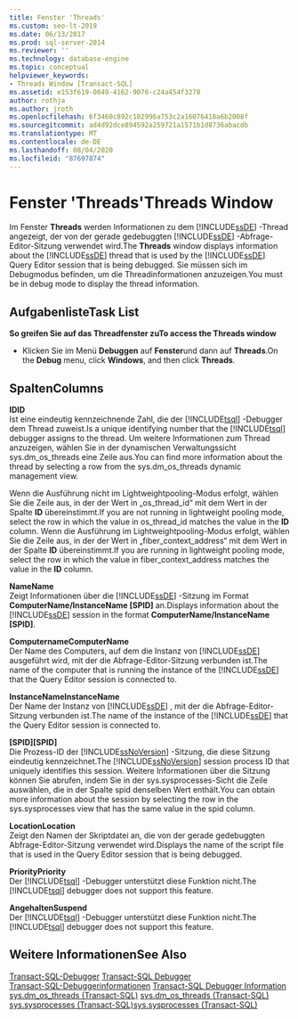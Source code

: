 ```yaml
---
title: Fenster 'Threads'
ms.custom: seo-lt-2019
ms.date: 06/13/2017
ms.prod: sql-server-2014
ms.reviewer: ''
ms.technology: database-engine
ms.topic: conceptual
helpviewer_keywords:
- Threads Window [Transact-SQL]
ms.assetid: e153f619-0049-4162-9076-c24a454f3278
author: rothja
ms.author: jroth
ms.openlocfilehash: 6f3460c892c182996a753c2a16076418a6b2008f
ms.sourcegitcommit: ad4d92dce894592a259721a1571b1d8736abacdb
ms.translationtype: MT
ms.contentlocale: de-DE
ms.lasthandoff: 08/04/2020
ms.locfileid: "87697874"
---
```

# <a name="threads-window"></a><span data-ttu-id="efa49-102">Fenster 'Threads'</span><span class="sxs-lookup"><span data-stu-id="efa49-102">Threads Window</span></span>
  <span data-ttu-id="efa49-103">Im Fenster **Threads** werden Informationen zu dem [!INCLUDE[ssDE](../../includes/ssde-md.md)] -Thread angezeigt, der von der gerade gedebuggten [!INCLUDE[ssDE](../../includes/ssde-md.md)] -Abfrage-Editor-Sitzung verwendet wird.</span><span class="sxs-lookup"><span data-stu-id="efa49-103">The **Threads** window displays information about the [!INCLUDE[ssDE](../../includes/ssde-md.md)] thread that is used by the [!INCLUDE[ssDE](../../includes/ssde-md.md)] Query Editor session that is being debugged.</span></span> <span data-ttu-id="efa49-104">Sie müssen sich im Debugmodus befinden, um die Threadinformationen anzuzeigen.</span><span class="sxs-lookup"><span data-stu-id="efa49-104">You must be in debug mode to display the thread information.</span></span>  
  
## <a name="task-list"></a><span data-ttu-id="efa49-105">Aufgabenliste</span><span class="sxs-lookup"><span data-stu-id="efa49-105">Task List</span></span>  
 <span data-ttu-id="efa49-106">**So greifen Sie auf das Threadfenster zu**</span><span class="sxs-lookup"><span data-stu-id="efa49-106">**To access the Threads window**</span></span>  
  
-   <span data-ttu-id="efa49-107">Klicken Sie im Menü **Debuggen** auf **Fenster**und dann auf **Threads**.</span><span class="sxs-lookup"><span data-stu-id="efa49-107">On the **Debug** menu, click **Windows**, and then click **Threads**.</span></span>  
  
## <a name="columns"></a><span data-ttu-id="efa49-108">Spalten</span><span class="sxs-lookup"><span data-stu-id="efa49-108">Columns</span></span>  
 <span data-ttu-id="efa49-109">**ID**</span><span class="sxs-lookup"><span data-stu-id="efa49-109">**ID**</span></span>  
 <span data-ttu-id="efa49-110">Ist eine eindeutig kennzeichnende Zahl, die der [!INCLUDE[tsql](../../includes/tsql-md.md)] -Debugger dem Thread zuweist.</span><span class="sxs-lookup"><span data-stu-id="efa49-110">Is a unique identifying number that the [!INCLUDE[tsql](../../includes/tsql-md.md)] debugger assigns to the thread.</span></span> <span data-ttu-id="efa49-111">Um weitere Informationen zum Thread anzuzeigen, wählen Sie in der dynamischen Verwaltungssicht sys.dm_os_threads eine Zeile aus.</span><span class="sxs-lookup"><span data-stu-id="efa49-111">You can find more information about the thread by selecting a row from the sys.dm_os_threads dynamic management view.</span></span>  
  
 <span data-ttu-id="efa49-112">Wenn die Ausführung nicht im Lightweightpooling-Modus erfolgt, wählen Sie die Zeile aus, in der der Wert in „os_thread_id“ mit dem Wert in der Spalte **ID** übereinstimmt.</span><span class="sxs-lookup"><span data-stu-id="efa49-112">If you are not running in lightweight pooling mode, select the row in which the value in os_thread_id matches the value in the **ID** column.</span></span> <span data-ttu-id="efa49-113">Wenn die Ausführung im Lightweightpooling-Modus erfolgt, wählen Sie die Zeile aus, in der der Wert in „fiber_context_address“ mit dem Wert in der Spalte **ID** übereinstimmt.</span><span class="sxs-lookup"><span data-stu-id="efa49-113">If you are running in lightweight pooling mode, select the row in which the value in fiber_context_address matches the value in the **ID** column.</span></span>  
  
 <span data-ttu-id="efa49-114">**Name**</span><span class="sxs-lookup"><span data-stu-id="efa49-114">**Name**</span></span>  
 <span data-ttu-id="efa49-115">Zeigt Informationen über die [!INCLUDE[ssDE](../../includes/ssde-md.md)] -Sitzung im Format **ComputerName/InstanceName [SPID]** an.</span><span class="sxs-lookup"><span data-stu-id="efa49-115">Displays information about the [!INCLUDE[ssDE](../../includes/ssde-md.md)] session in the format **ComputerName/InstanceName [SPID]**.</span></span>  
  
 <span data-ttu-id="efa49-116">**Computername**</span><span class="sxs-lookup"><span data-stu-id="efa49-116">**ComputerName**</span></span>  
 <span data-ttu-id="efa49-117">Der Name des Computers, auf dem die Instanz von [!INCLUDE[ssDE](../../includes/ssde-md.md)] ausgeführt wird, mit der die Abfrage-Editor-Sitzung verbunden ist.</span><span class="sxs-lookup"><span data-stu-id="efa49-117">The name of the computer that is running the instance of the [!INCLUDE[ssDE](../../includes/ssde-md.md)] that the Query Editor session is connected to.</span></span>  
  
 <span data-ttu-id="efa49-118">**InstanceName**</span><span class="sxs-lookup"><span data-stu-id="efa49-118">**InstanceName**</span></span>  
 <span data-ttu-id="efa49-119">Der Name der Instanz von [!INCLUDE[ssDE](../../includes/ssde-md.md)] , mit der die Abfrage-Editor-Sitzung verbunden ist.</span><span class="sxs-lookup"><span data-stu-id="efa49-119">The name of the instance of the [!INCLUDE[ssDE](../../includes/ssde-md.md)] that the Query Editor session is connected to.</span></span>  
  
 <span data-ttu-id="efa49-120">**[SPID]**</span><span class="sxs-lookup"><span data-stu-id="efa49-120">**[SPID]**</span></span>  
 <span data-ttu-id="efa49-121">Die Prozess-ID der [!INCLUDE[ssNoVersion](../../includes/ssnoversion-md.md)] -Sitzung, die diese Sitzung eindeutig kennzeichnet.</span><span class="sxs-lookup"><span data-stu-id="efa49-121">The [!INCLUDE[ssNoVersion](../../includes/ssnoversion-md.md)] session process ID that uniquely identifies this session.</span></span> <span data-ttu-id="efa49-122">Weitere Informationen über die Sitzung können Sie abrufen, indem Sie in der sys.sysprocesses-Sicht die Zeile auswählen, die in der Spalte spid denselben Wert enthält.</span><span class="sxs-lookup"><span data-stu-id="efa49-122">You can obtain more information about the session by selecting the row in the sys.sysprocesses view that has the same value in the spid column.</span></span>  
  
 <span data-ttu-id="efa49-123">**Location**</span><span class="sxs-lookup"><span data-stu-id="efa49-123">**Location**</span></span>  
 <span data-ttu-id="efa49-124">Zeigt den Namen der Skriptdatei an, die von der gerade gedebuggten Abfrage-Editor-Sitzung verwendet wird.</span><span class="sxs-lookup"><span data-stu-id="efa49-124">Displays the name of the script file that is used in the Query Editor session that is being debugged.</span></span>  
  
 <span data-ttu-id="efa49-125">**Priority**</span><span class="sxs-lookup"><span data-stu-id="efa49-125">**Priority**</span></span>  
 <span data-ttu-id="efa49-126">Der [!INCLUDE[tsql](../../includes/tsql-md.md)] -Debugger unterstützt diese Funktion nicht.</span><span class="sxs-lookup"><span data-stu-id="efa49-126">The [!INCLUDE[tsql](../../includes/tsql-md.md)] debugger does not support this feature.</span></span>  
  
 <span data-ttu-id="efa49-127">**Angehalten**</span><span class="sxs-lookup"><span data-stu-id="efa49-127">**Suspend**</span></span>  
 <span data-ttu-id="efa49-128">Der [!INCLUDE[tsql](../../includes/tsql-md.md)] -Debugger unterstützt diese Funktion nicht.</span><span class="sxs-lookup"><span data-stu-id="efa49-128">The [!INCLUDE[tsql](../../includes/tsql-md.md)] debugger does not support this feature.</span></span>  
  
## <a name="see-also"></a><span data-ttu-id="efa49-129">Weitere Informationen</span><span class="sxs-lookup"><span data-stu-id="efa49-129">See Also</span></span>  
 <span data-ttu-id="efa49-130">[Transact-SQL-Debugger](transact-sql-debugger.md) </span><span class="sxs-lookup"><span data-stu-id="efa49-130">[Transact-SQL Debugger](transact-sql-debugger.md) </span></span>  
 <span data-ttu-id="efa49-131">[Transact-SQL-Debuggerinformationen](transact-sql-debugger-information.md) </span><span class="sxs-lookup"><span data-stu-id="efa49-131">[Transact-SQL Debugger Information](transact-sql-debugger-information.md) </span></span>  
 <span data-ttu-id="efa49-132">[sys.dm_os_threads &#40;Transact-SQL&#41;](/sql/relational-databases/system-dynamic-management-views/sys-dm-os-threads-transact-sql) </span><span class="sxs-lookup"><span data-stu-id="efa49-132">[sys.dm_os_threads &#40;Transact-SQL&#41;](/sql/relational-databases/system-dynamic-management-views/sys-dm-os-threads-transact-sql) </span></span>  
 [<span data-ttu-id="efa49-133">sys.sysprocesses &#40;Transact-SQL&#41;</span><span class="sxs-lookup"><span data-stu-id="efa49-133">sys.sysprocesses &#40;Transact-SQL&#41;</span></span>](/sql/relational-databases/system-compatibility-views/sys-sysprocesses-transact-sql)  
